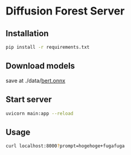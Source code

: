 # Diffusion Forest Server
## Installation
```bash
pip install -r requirements.txt
```

## Download models
save at ./data/[bert.onnx](https://o365tsukuba-my.sharepoint.com/:u:/g/personal/s2113534_u_tsukuba_ac_jp/ETk5nAYHfXlFm_jVMb9RNRIBvCL7TfTkI-2GEle1O3WrdQ?e=NmqEn8)


## Start server
```bash
uvicorn main:app --reload
```

## Usage
```bash
curl localhost:8000?prompt=hogehoge+fugafuga
```
